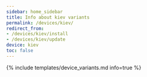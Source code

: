 ```yaml
---
sidebar: home_sidebar
title: Info about kiev variants
permalink: /devices/kiev/
redirect_from:
- /devices/kiev/install
- /devices/kiev/update
device: kiev
toc: false
---
```

{% include templates/device_variants.md info=true %}
